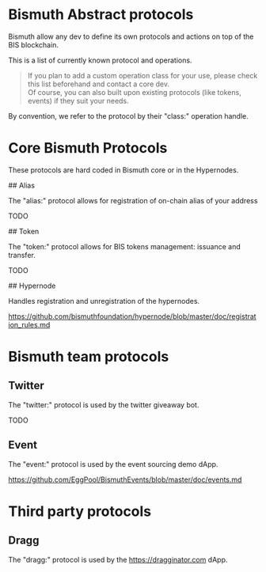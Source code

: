 # Bismuth Abstract protocols

Bismuth allow any dev to define its own protocols and actions on top of the BIS blockchain.

This is a list of currently known protocol and operations.

> If you plan to add a custom operation class for your use, please check this list beforehand and contact a core dev.  
  Of course, you can also built upon existing protocols (like tokens, events) if they suit your needs.

By convention, we refer to the protocol by their "class:" operation handle.

# Core Bismuth Protocols

These protocols are hard coded in Bismuth core or in the Hypernodes.

## Alias

The "alias:" protocol allows for registration of on-chain alias of your address

TODO

## Token

The "token:" protocol allows for BIS tokens management: issuance and transfer.

TODO

## Hypernode

Handles registration and unregistration of the hypernodes.

https://github.com/bismuthfoundation/hypernode/blob/master/doc/registration_rules.md

# Bismuth team protocols

## Twitter

The "twitter:" protocol is used by the twitter giveaway bot.

TODO

## Event

The "event:" protocol is used by the event sourcing demo dApp.

https://github.com/EggPool/BismuthEvents/blob/master/doc/events.md


# Third party protocols

## Dragg

The "dragg:" protocol is used by the https://dragginator.com dApp.

